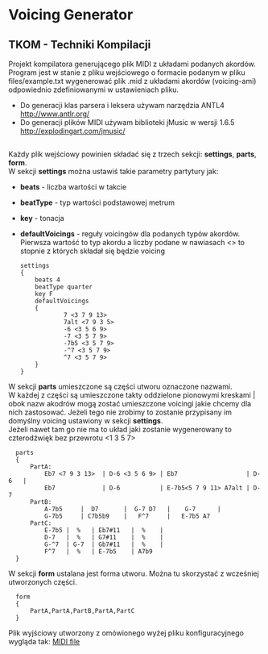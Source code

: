 # Voicing Generator
## TKOM - Techniki Kompilacji
Projekt kompilatora generującego plik MIDI z układami podanych akordów.  
Program jest w stanie z pliku wejściowego o formacie podanym w pliku files/example.txt 
wygenerować plik .mid z układami akordów (voicing-ami) odpowiednio zdefiniowanymi w ustawieniach pliku.
* Do generacji klas parsera i leksera używam narzędzia ANTL4 http://www.antlr.org/
* Do generacji plików MIDI używam biblioteki jMusic w wersji 1.6.5 http://explodingart.com/jmusic/
##


Każdy plik wejściowy powinien składać się z trzech sekcji: **settings**, **parts**, **form**.  
W sekcji **settings** można ustawiś takie parametry partytury jak:
* **beats** - liczba wartości w takcie
* **beatType** - typ wartości podstawowej metrum
* **key** - tonacja
* **defaultVoicings** - reguły voicingów dla podanych typów akordów. 
Pierwsza wartość to typ akordu a liczby podane w nawiasach <> to stopnie z których składał się będzie voicing

      settings
      {
          beats 4
          beatType quarter
          key F
          defaultVoicings
          {
                  7 <3 7 9 13>
                  7alt <7 9 3 5>
                  -6 <3 5 6 9>
                  -7 <3 5 7 9>
                  -7b5 <3 5 7 9>
                  -^7 <3 5 7 9>
                  ^7 <3 5 7 9>
          }
      }
W sekcji **parts** umieszczone są części utworu oznaczone nazwami.  
W każdej z części są umieszczone takty oddzielone pionowymi kreskami | obok nazw akodrów mogą zostać umieszczone voicingi 
jakie chcemy dla nich zastosować. Jeżeli tego nie zrobimy to zostanie przypisany im domyślny voicing ustawiony w sekcji **settings**.  
Jeżeli nawet tam go nie ma to układ jaki zostanie wygenerowany to czterodźwięk bez przewrotu <1 3 5 7>  

      parts
      {
          PartA:
              Eb7 <7 9 3 13>  | D-6 <3 5 6 9> | Eb7                   | D-6   |
              Eb7             | D-6           | E-7b5<5 7 9 11> A7alt | D-7 
          PartB:
              A-7b5     |  D7       |  G-7 D7   |    G-7      |
              G-7b5     | C7b5b9    |   F^7     |   E-7b5 A7 
          PartC:
              E-7b5 |  %   | Eb7#11   |  %    | 
              D-7   |  %   | G7#11    |  %    |
              G-^7  | G-7  | Gb7#11   |  %    |
              F^7   |  %   | E-7b5    | A7b9
      }
W sekcji **form** ustalana jest forma utworu. Można tu skorzystać z wcześniej utworzonych części.

      form
      {
          PartA,PartA,PartB,PartA,PartC
      }
Plik wyjściowy utworzony z omówionego wyżej pliku konfiguracyjnego wygląda tak:
[MIDI file](files/Example.pdf)  
